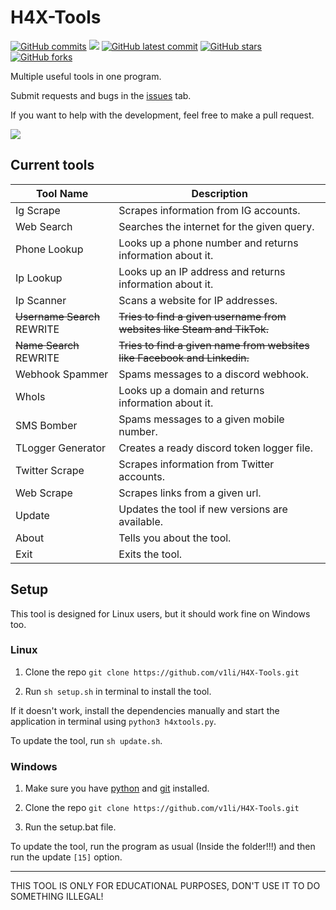 # H4X-Tools
[![GitHub commits](https://badgen.net/github/commits/V1li/H4X-Tools)](https://GitHub.com/V1li/H4X-Tools/commit/)
![](https://img.shields.io/github/languages/code-size/v1li/h4x-tools)
[![GitHub latest commit](https://badgen.net/github/last-commit/HerraVp/H4X-Tools)](https://GitHub.com/V1li/H4X-Tools/commit/)
[![GitHub stars](https://badgen.net/github/stars/V1li/H4X-Tools)](https://GitHub.com/V1li/H4X-Tools/stargazers/)
[![GitHub forks](https://badgen.net/github/forks/V1li/H4X-Tools)](https://GitHub.com/V1li/H4X-Tools/network/)

Multiple useful tools in one program.

Submit requests and bugs in the [issues](https://github.com/V1li/H4X-Tools/issues) tab.

If you want to help with the development, feel free to make a pull request.


![](https://github.com/V1li/H4X-Tools/blob/master/img/gui-v0.2.5%2B.png)

## Current tools
| Tool Name                   | Description                                                              |
|-----------------------------|--------------------------------------------------------------------------|
| Ig Scrape                   | Scrapes information from IG accounts.                                    |
| Web Search                  | Searches the internet for the given query.                               |
| Phone Lookup                | Looks up a phone number and returns information about it.                |
| Ip Lookup                   | Looks up an IP address and returns information about it.                 |
| Ip Scanner                  | Scans a website for IP addresses.                                        |
| ~~Username Search~~ REWRITE | ~~Tries to find a given username from websites like Steam and TikTok.~~  |
| ~~Name Search~~ REWRITE     | ~~Tries to find a given name from websites like Facebook and Linkedin.~~ |
| Webhook Spammer             | Spams messages to a discord webhook.                                     |
| WhoIs                       | Looks up a domain and returns information about it.                      |
| SMS Bomber                  | Spams messages to a given mobile number.                                 |
| TLogger Generator           | Creates a ready discord token logger file.                               |
| Twitter Scrape              | Scrapes information from Twitter accounts.                               |
| Web Scrape                  | Scrapes links from a given url.                                          |
| Update                      | Updates the tool if new versions are available.                          |
| About                       | Tells you about the tool.                                                |
| Exit                        | Exits the tool.                                                          |


## Setup
This tool is designed for Linux users, but it should work fine on Windows too.

### Linux
1. Clone the repo `git clone https://github.com/v1li/H4X-Tools.git`

2. Run `sh setup.sh` in terminal to install the tool.

If it doesn't work, install the dependencies manually and start the application in terminal using `python3 h4xtools.py`.

To update the tool, run `sh update.sh`.

### Windows
1. Make sure you have [python](https://www.python.org/downloads/) and [git](https://git-scm.com/downloads) installed.

2. Clone the repo `git clone https://github.com/v1li/H4X-Tools.git`

3. Run the setup.bat file.

To update the tool, run the program as usual (Inside the folder!!!) and then run the update `[15]` option.

-------------------------------------------
THIS TOOL IS ONLY FOR EDUCATIONAL PURPOSES, DON'T USE IT TO DO SOMETHING ILLEGAL!
